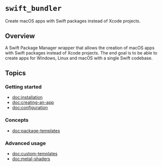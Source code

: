 # ``swift_bundler``

Create macOS apps with Swift packages instead of Xcode projects.

## Overview

A Swift Package Manager wrapper that allows the creation of macOS apps with Swift packages instead of Xcode projects. The end goal is to be able to create apps for Windows, Linux and macOS with a single Swift codebase.

## Topics

### Getting started

- <doc:installation>
- <doc:creating-an-app>
- <doc:configuration>

### Concepts

- <doc:package-templates>

### Advanced usage

- <doc:custom-templates>
- <doc:metal-shaders>
